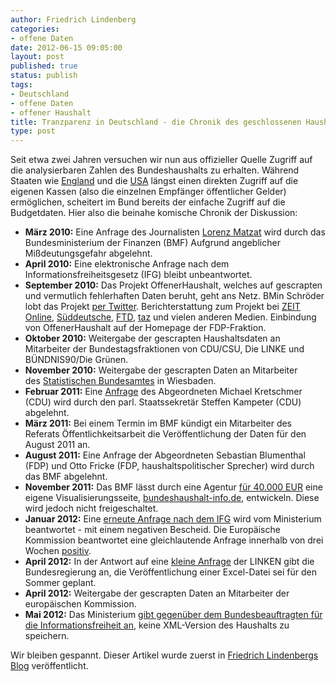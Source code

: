 ```yaml
---
author: Friedrich Lindenberg
categories:
- offene Daten
date: 2012-06-15 09:05:00
layout: post
published: true
status: publish
tags:
- Deutschland
- offene Daten
- offener Haushalt
title: Tranzparenz in Deutschland - die Chronik des geschlossenen Haushalts
type: post
---
```


Seit etwa zwei Jahren versuchen wir nun aus offizieller Quelle Zugriff auf die analysierbaren Zahlen des Bundeshaushalts zu erhalten. Während Staaten wie [England](http://data.gov.uk/) und die [USA](http://usaspending.gov/) längst einen direkten Zugriff auf die eigenen Kassen (also die einzelnen Empfänger öffentlicher Gelder) ermöglichen, scheitert im Bund bereits der einfache Zugriff auf die Budgetdaten. Hier also die beinahe komische Chronik der Diskussion:

  * **März 2010:** Eine Anfrage des Journalisten [Lorenz Matzat](http://datenjournalist.de/) wird durch das Bundesministerium der Finanzen (BMF) Aufgrund angeblicher Mißdeutungsgefahr abgelehnt.
  * **April 2010:** Eine elektronische Anfrage nach dem Informationsfreiheitsgesetz (IFG) bleibt unbeantwortet.
  * **September 2010:** Das Projekt OffenerHaushalt, welches auf gescrapten und vermutlich fehlerhaften Daten beruht, geht ans Netz. BMin Schröder lobt das Projekt [per Twitter](https://twitter.com/schroeder_k/status/25033052154). Berichterstattung zum Projekt bei [ZEIT Online](http://www.zeit.de/digital/internet/2010-09/offene-daten-haushalt-dietrich), [Süddeutsche](http://www.sueddeutsche.de/digital/politische-transparenz-durch-das-internet-die-netzkaempfer-fuer-offenheit-1.1020020), [FTD](http://www.ftd.de/it-medien/medien-internet/:open-data-projekt-transparente-staatsausgaben-per-mausklick/50171113.html), [taz](http://www.taz.de/1/archiv/digitaz/artikel/?ressort=tz&dig=2010/09/16/a0161&cHash=bf89379e5e) und vielen anderen Medien. Einbindung von OffenerHaushalt auf der Homepage der FDP-Fraktion.
  * **Oktober 2010:** Weitergabe der gescrapten Haushaltsdaten an Mitarbeiter der Bundestagsfraktionen von CDU/CSU, Die LINKE und BÜNDNIS90/Die Grünen.
  * **November 2010:** Weitergabe der gescrapten Daten an Mitarbeiter des [Statistischen Bundesamtes](http://destatis.de/) in Wiesbaden.
  * **Februar 2011:** Eine [Anfrage](http://netzpolitik.cdu.de/aktionen.html) des Abgeordneten Michael Kretschmer (CDU) wird durch den parl. Staatssekretär Steffen Kampeter (CDU) abgelehnt.
  * **März 2011:** Bei einem Termin im BMF kündigt ein Mitarbeiter des Referats Öffentlichkeitsarbeit die Veröffentlichung der Daten für den August 2011 an.
  * **August 2011:** Eine Anfrage der Abgeordneten Sebastian Blumenthal (FDP) und Otto Fricke (FDP, haushaltspolitischer Sprecher) wird durch das BMF abgelehnt.
  * **November 2011:** Das BMF lässt durch eine Agentur [für 40.000 EUR](https://fragdenstaat.de/anfrage/kosten-bundeshaushalt-infode/) eine eigene Visualisierungsseite, [bundeshaushalt-info.de](http://bundeshaushalt-info.de/), entwickeln. Diese wird jedoch nicht freigeschaltet.
  * **Januar 2012:** Eine [erneute Anfrage nach dem IFG](https://fragdenstaat.de/anfrage/bundeshaushalt-im-xml-format/) wird vom Ministerium beantwortet - mit einem negativen Bescheid. Die Europäische Kommission beantwortet eine gleichlautende Anfrage innerhalb von drei Wochen [positiv](http://www.asktheeu.org/en/request/machine_readable_version_of_the).
  * **April 2012:** In der Antwort auf eine [kleine Anfrage](http://offenesparlament.de/ablauf/17/43868) der LINKEN gibt die Bundesregierung an, die Veröffentlichung einer Excel-Datei sei für den Sommer geplant.
  * **April 2012:** Weitergabe der gescrapten Daten an Mitarbeiter der europäischen Kommission.
  * **Mai 2012:** Das Ministerium [gibt gegenüber dem Bundesbeauftragten für die Informationsfreiheit an](https://fragdenstaat.de/anfrage/stellungnahme-des-bmf-zur-anfrage-bundeshaushalt-im-xml-format/), keine XML-Version des Haushalts zu speichern.

Wir bleiben gespannt. Dieser Artikel wurde zuerst in [Friedrich Lindenbergs Blog](http://pudo.org/2012/05/08/haushalt.html) veröffentlicht.